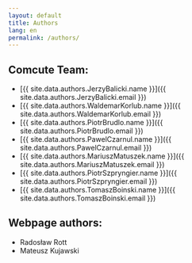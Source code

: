 ```yaml
---
layout: default
title: Authors
lang: en
permalink: /authors/
---
```


## Comcute Team:
 - [{{ site.data.authors.JerzyBalicki.name }}]({{ site.data.authors.JerzyBalicki.email }})
 - [{{ site.data.authors.WaldemarKorlub.name }}]({{ site.data.authors.WaldemarKorlub.email }})
 - [{{ site.data.authors.PiotrBrudlo.name }}]({{ site.data.authors.PiotrBrudlo.email }})
 - [{{ site.data.authors.PawelCzarnul.name }}]({{ site.data.authors.PawelCzarnul.email }})
 - [{{ site.data.authors.MariuszMatuszek.name }}]({{ site.data.authors.MariuszMatuszek.email }})
 - [{{ site.data.authors.PiotrSzpryngier.name }}]({{ site.data.authors.PiotrSzpryngier.email }})
 - [{{ site.data.authors.TomaszBoinski.name }}]({{ site.data.authors.TomaszBoinski.email }})

## Webpage authors:
 - Radosław Rott
 - Mateusz Kujawski
